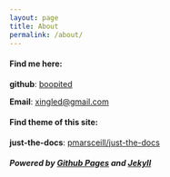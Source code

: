 ```yaml
---
layout: page
title: About
permalink: /about/
---
```


#### Find me here:

**github**: [boopited](https://github.com/boopited)

**Email**: xingled@gmail.com

#### Find theme of this site:

**just-the-docs**: [pmarsceill/just-the-docs](https://github.com/pmarsceill/just-the-docs)


##### Powered by [Github Pages](https://pages.github.com/) and [Jekyll](https://github.com/jekyll/jekyll)
